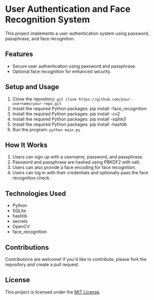 # User Authentication and Face Recognition System

This project implements a user authentication system using password, passphrase, and face recognition.

## Features

- Secure user authentication using password and passphrase.
- Optional face recognition for enhanced security.

## Setup and Usage

1. Clone the repository: `git clone https://github.com/your-username/your-repo.git`
2. Install the required Python packages: pip install -face_recognition
3. Install the required Python packages: pip install -cv2
4. Install the required Python packages: pip install -sqlite3
5. Install the required Python packages: pip install -hashlib
6. Run the program: `python main.py`

## How It Works

1. Users can sign up with a username, password, and passphrase.
2. Password and passphrase are hashed using PBKDF2 with salt.
3. Users can also provide a face encoding for face recognition.
4. Users can log in with their credentials and optionally pass the face recognition check.

## Technologies Used

- Python
- SQLite
- hashlib
- secrets
- OpenCV
- face_recognition

## Contributions

Contributions are welcome! If you'd like to contribute, please fork the repository and create a pull request.

## License

This project is licensed under the [MIT License](LICENSE).
